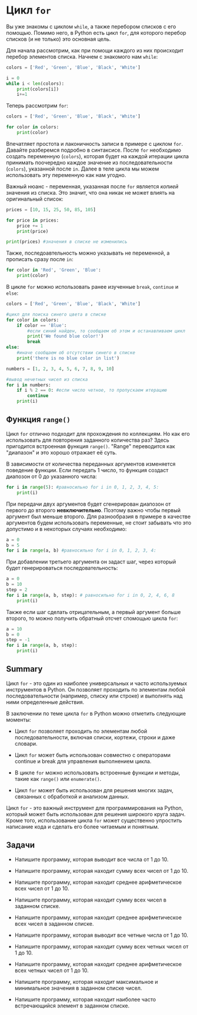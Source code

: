 
# Цикл ```for```

Вы уже знакомы с циклом ```while```, а также перебором списков с его помощью. Помимо него, в Python есть цикл ```for```, для которого перебор списков (и не только) это основная цель.

Для начала рассмотрим, как при помощи каждого из них происходит перебор элементов списка. Начнем с знакомого нам ```while```:

```Python
colors = ['Red', 'Green', 'Blue', 'Black', 'White']

i = 0
while i < len(colors):
    print(colors[i])
    i+=1
```

Теперь рассмотрим ```for```:

```Python
colors = ['Red', 'Green', 'Blue', 'Black', 'White']

for color in colors:
    print(color)
```

Впечатляет простота и лаконичность записи в примере с циклом ```for```. Давайте разберемся подробно в синтаксисе. После ```for``` необходимо создать переменную (```colors```), которая будет на каждой итерации цикла принимать поочередно каждое значение из последовательности (```colors```), указанной после ```in```. Далее в теле цикла мы можем использовать эту переменную как нам угодно.

Важный нюанс - переменная, указанная после ```for``` является *копией* значения из списка. Это значит, что она никак не может влиять на оригинальный список:

```Python
prices = [10, 15, 25, 50, 85, 105]

for price in prices:
    price += 1
    print(price)

print(prices) #значения в списке не изменились
```

Также, последоавтельность можно указывать не переменной, а прописать сразу после ```in```:

```Python
for color in 'Red', 'Green', 'Blue':
    print(color)
```

В цикле ```for``` можно использовать ранее изученные ```break```, ```continue``` и ```else```:

```Python
colors = ['Red', 'Green', 'Blue', 'Black', 'White']

#цикл для поиска синего цвета в списке
for color in colors:
    if color == 'Blue':
        #если синий найден, то сообщаем об этом и останавливаем цикл
        print('We found blue color!')
        break
else:
    #иначе сообщаем об отсутствии синего в списке
    print('there is no blue color in list') 
```

```Python
numbers = [1, 2, 3, 4, 5, 6, 7, 8, 9, 10]

#вывод нечетных чисел из списка
for i in numbers:
    if i % 2 == 0: #если число четное, то пропускаем итерацию
        continue
    print(i)
```

## Функция ```range()```

Цикл ```for``` отлично подходит для прохождения по коллекциям. Но как его использовать для повторения заданного количества раз? Здесь пригодится встроенная функция ```range()```. "Range" переводится как "диапазон" и это хорошо отражает её суть.

В зависимости от количества переданных аргументов изменяется поведение функции. Если передать 1 число, то функция создаст диапозон от 0 до указанного числа:

```Python
for i in range(5): #равносильно for i in 0, 1, 2, 3, 4, 5:
    print(i)
```

При передачи двух аргументов будет сгенерирован диапозон от первого до второго **невключительно**. Поэтому важно чтобы первый аргумент был меньше второго. Для разнообразия в примере в качестве аргументов будем использовать переменные, не стоит забывать что это допустимо и в некоторых случаях необходимо:

```Python
a = 0
b = 5
for i in range(a, b) #равносильно for i in 0, 1, 2, 3, 4:
```

При добавлении третьего аргумента он задаст шаг, через который будет генерироваться последовательность:

```Python
a = 0
b = 10
step = 2
for i in range(a, b, step): # равносильно for i in 0, 2, 4, 6, 8
    print(i)

```

Также если шаг сделать отрицательным, а первый аргумент больше второго, то можно получить обратный отсчет спомощью цикла ```for```:

```Python
a = 10
b = 0
step = -1
for i in range(a, b, step):
    print(i)
```

## Summary

Цикл ```for``` - это один из наиболее универсальных и часто используемых инструментов в Python. Он позволяет проходить по элементам любой последовательности (например, списку или строке) и выполнять над ними определенные действия.

В заключении по теме цикла ```for``` в Python можно отметить следующие моменты:

- Цикл ```for``` позволяет проходить по элементам любой последовательности, включая списки, кортежи, строки и даже словари.

- Цикл ```for``` может быть использован совместно с операторами continue и break для управления выполнением цикла.

- В цикле ```for``` можно использовать встроенные функции и методы, такие как ```range()``` или ```enumerate()```.

- Цикл ```for``` может быть использован для решения многих задач, связанных с обработкой и анализом данных.

Цикл ```for``` - это важный инструмент для программирования на Python, который может быть использован для решения широкого круга задач. Кроме того, использование цикла ```for``` может существенно упростить написание кода и сделать его более читаемым и понятным.


## Задачи

- Напишите программу, которая выводит все числа от 1 до 10.

- Напишите программу, которая находит сумму всех чисел от 1 до 10.

- Напишите программу, которая находит среднее арифметическое всех чисел от 1 до 10.

- Напишите программу, которая находит сумму всех чисел в заданном списке.

- Напишите программу, которая находит среднее арифметическое всех чисел в заданном списке.

- Напишите программу, которая выводит все четные числа от 1 до 10.

- Напишите программу, которая находит сумму всех четных чисел от 1 до 10.

- Напишите программу, которая находит среднее арифметическое всех четных чисел от 1 до 10.

- Напишите программу, которая находит максимальное и минимальное значения в заданном списке чисел.

- Напишите программу, которая находит наиболее часто встречающийся элемент в заданном списке.